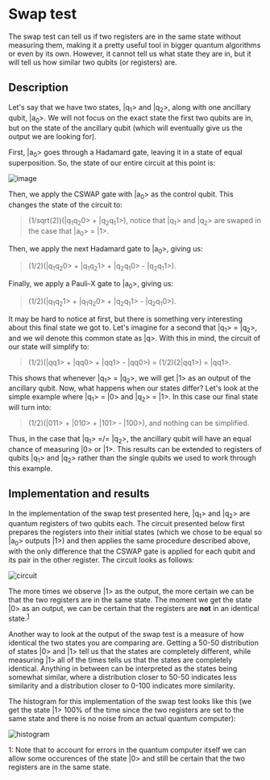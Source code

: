 # Swap test
The swap test can tell us if two registers are in the same state without measuring them, making it a pretty useful tool in bigger quantum algorithms or even by its own. However, it cannot tell us what state they are in, but it will tell us how similar two qubits (or registers) are.  

## Description
Let's say that we have two states, |q<sub>1</sub>> and |q<sub>2</sub>>, along with one ancillary qubit, |a<sub>0</sub>>. We will not focus on the exact state the first two qubits are in, but on the state of the ancillary qubit (which will eventually give us the output we are looking for). 

First, |a<sub>0</sub>> goes through a Hadamard gate, leaving it in a state of equal superposition. So, the state of our entire circuit at this point is:

![image](https://user-images.githubusercontent.com/63567458/104122447-54790c00-5345-11eb-80c3-f999a7969886.png)

Then, we apply the CSWAP gate with |a<sub>0</sub>> as the control qubit. This changes the state of the circuit to:

> (1/sqrt(2))(|q<sub>1</sub>q<sub>2</sub>0> + |q<sub>2</sub>q<sub>1</sub>1>), notice that |q<sub>1</sub>> and |q<sub>2</sub>> are swaped in the case that |a<sub>0</sub>> = |1>.

Then, we apply the next Hadamard gate to |a<sub>0</sub>>, giving us:

> (1/2)(|q<sub>1</sub>q<sub>2</sub>0> + |q<sub>1</sub>q<sub>2</sub>1> + |q<sub>2</sub>q<sub>1</sub>0> - |q<sub>2</sub>q<sub>1</sub>1>).

Finally, we apply a Pauli-X gate to |a<sub>0</sub>>, giving us:

> (1/2)(|q<sub>1</sub>q<sub>2</sub>1> + |q<sub>1</sub>q<sub>2</sub>0> + |q<sub>2</sub>q<sub>1</sub>1> - |q<sub>2</sub>q<sub>1</sub>0>).

It may be hard to notice at first, but there is something very interesting about this final state we got to. Let's imagine for a second that |q<sub>1</sub>> = |q<sub>2</sub>>, and we wil denote this common state as |q>. With this in mind, the circuit of our state will simplify to:

> (1/2)(|qq1> + |qq0> + |qq1> - |qq0>) = (1/2)(2|qq1>) = |qq1>.

This shows that whenever |q<sub>1</sub>> = |q<sub>2</sub>>, we will get |1> as an output of the ancillary qubit. Now, what happens when our states differ? Let's look at the simple example where |q<sub>1</sub>> = |0> and |q<sub>2</sub>> = |1>. In this case our final state will turn into:

> (1/2)(|011> + |010> + |101> - |100>), and nothing can be simplified.

Thus, in the case that |q<sub>1</sub>> =/= |q<sub>2</sub>>, the ancillary qubit will have an equal chance of measuring |0> or |1>. This results can be extended to registers of qubits |q<sub>1</sub>> and |q<sub>2</sub>> rather than the single qubits we used to work through this example. 

## Implementation and results
In the implementation of the swap test presented here, |q<sub>1</sub>> and |q<sub>2</sub>> are quantum registers of two qubits each. The circuit presented below first prepares the registers into their initial states (which we chose to be equal so |a<sub>0</sub>> outputs |1>) and then applies the same procedure described above, with the only difference that the CSWAP gate is applied for each qubit and its pair in the other register. The circuit looks as follows: 

![circuit](https://user-images.githubusercontent.com/63567458/102344325-0538f900-3f9c-11eb-87aa-dcfb800d299a.jpg)

The more times we observe |1> as the output, the more certain we can be that the two registers are in the same state. The moment we get the state |0> as an output, we can be certain that the registers are **not** in an identical state.<sup>[1](#footnote_1)</sup>

Another way to look at the output of the swap test is a measure of how identical the two states you are comparing are. Getting a 50-50 distribution of states |0> and |1> tell us that the states are completely different, while measuring |1> all of the times tells us that the states are completely identical. Anything in between can be interpreted as the states being somewhat similar, where a distribution closer to 50-50 indicates less similarity and a distribution closer to 0-100 indicates more similarity. 

The histogram for this implementation of the swap test looks like this (we get the state |1> 100% of the time since the two registers are set to the same state and there is no noise from an actual quantum computer):

![histogram](https://user-images.githubusercontent.com/63567458/102344351-0ec26100-3f9c-11eb-87b2-347cc3f75a13.jpg)

<a name="footnote_1">1</a>: Note that to account for errors in the quantum computer itself we can allow some occurences of the state |0> and still be certain that the two registers are in the same state.
